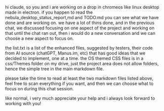 hi claude, so you and i are working on a drop in chromeos like linux desktop made in electron.  if you happen to read the nebula_desktop_status_report,md and TODO.md you can see what we have done and are working on.   we have a lot of thins done, and in the previous chat, we discussed focusing on one aspect of the project and working on that until the chat ran out, then i would do a new conversation and we can choose a new aspect to focus on.

the list.txt is a list of the enhanced files, suggested by testers, their code from AI source (chatGPT, Manus.im, etc) that has good ideas that we decided to implement, one at a time.  the OS themed CSS files is in a css/Themes folder on my drive, just the project area does not allow folders, hence the simple tree in the main markdown file.

please take the time to read at least the two markdown files listed above, feel free to scan everything if you want, and then we can choose what to focus on during this chat session.

like normal, i very much appreciate your help and i always look forward to working with you!